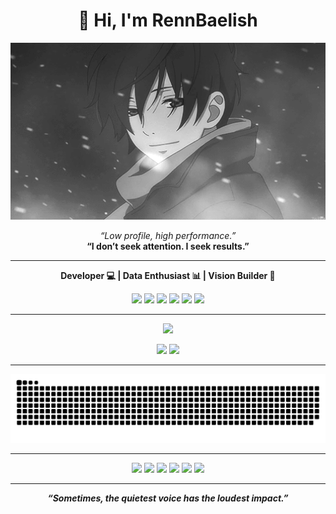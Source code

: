 <h1 align="center">👋 Hi, I'm <strong>RennBaelish</strong></h1>

<p align="center">
  <img src="img/fav2.gif" alt="GIF" width="600" />
</p>

<p align="center">
  <em>“Low profile, high performance.”</em><br>
  <strong>“I don’t seek attention. I seek results.”</strong>
</p>

---

<p align="center">
  <b>Developer 💻 | Data Enthusiast 📊 | Vision Builder 🚀</b>
</p>

<p align="center">
  <img src="https://img.shields.io/badge/-Python-blue?style=for-the-badge&logo=python" />
  <img src="https://img.shields.io/badge/-C++-00599C?style=for-the-badge&logo=c%2B%2B" />
  <img src="https://img.shields.io/badge/-Flutter-02569B?style=for-the-badge&logo=flutter" />
  <img src="https://img.shields.io/badge/-Laravel-FF2D20?style=for-the-badge&logo=laravel" />
  <img src="https://img.shields.io/badge/-TailwindCSS-38B2AC?style=for-the-badge&logo=tailwind-css" />
  <img src="https://img.shields.io/badge/-JavaScript-F7DF1E?style=for-the-badge&logo=javascript&logoColor=black" />
</p>

---

<p align="center">
  <img src="https://github-profile-trophy.vercel.app/?username=RenBaelish&theme=radical&margin-w=10&row=2&column=3" />
</p>

<div align="center">
  <img src="https://github-readme-stats.vercel.app/api?username=RenBaelish&show_icons=true&theme=midnight-purple&hide_title=true&count_private=true" width="48%" />
  <img src="https://github-readme-stats.vercel.app/api/top-langs/?username=RenBaelish&layout=compact&theme=midnight-purple&hide_title=true" width="48%" />
</div>

---

<p align="center">
  <img src="https://github.com/platane/snk/raw/output/github-contribution-grid-snake.svg" alt="snake" />
</p>

---

<p align="center">
  <a href="https://github.com/RenBaelish"><img src="https://img.shields.io/badge/-GitHub-181717?logo=github&style=flat" /></a>
  <a href="https://youtube.com/@rapiimv7240"><img src="https://img.shields.io/badge/-YouTube-FF0000?logo=youtube&style=flat" /></a>
  <a href="https://www.tiktok.com/@rennbaelish"><img src="https://img.shields.io/badge/-TikTok-black?logo=tiktok&style=flat" /></a>
  <a href="https://www.instagram.com/owl.rapii/"><img src="https://img.shields.io/badge/-Instagram-E4405F?logo=instagram&style=flat" /></a>
  <a href="https://open.spotify.com/user/315trdsemxcykz2cbxcqi4xsproy"><img src="https://img.shields.io/badge/-Spotify-1DB954?logo=spotify&style=flat" /></a>
  <a href="https://soundcloud.com/rapii-mp4-audio"><img src="https://img.shields.io/badge/-SoundCloud-FF5500?logo=soundcloud&style=flat" /></a>
</p>

---

<p align="center">
  <em><strong>“Sometimes, the quietest voice has the loudest impact.”</strong></em>
</p>
